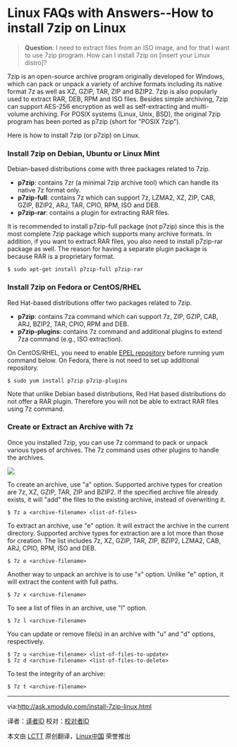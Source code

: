 Linux FAQs with Answers--How to install 7zip on Linux
================================================================================
> **Question**: I need to extract files from an ISO image, and for that I want to use 7zip program. How can I install 7zip on [insert your Linux distro]? 

7zip is an open-source archive program originally developed for Windows, which can pack or unpack a variety of archive formats including its native format 7z as well as XZ, GZIP, TAR, ZIP and BZIP2. 7zip is also popularly used to extract RAR, DEB, RPM and ISO files. Besides simple archiving, 7zip can support AES-256 encryption as well as self-extracting and multi-volume archiving. For POSIX systems (Linux, Unix, BSD), the original 7zip program has been ported as p7zip (short for "POSIX 7zip").

Here is how to install 7zip (or p7zip) on Linux.

### Install 7zip on Debian, Ubuntu or Linux Mint ###

Debian-based distributions come with three packages related to 7zip.

- **p7zip**: contains 7zr (a minimal 7zip archive tool) which can handle its native 7z format only.
- **p7zip-full**: contains 7z which can support 7z, LZMA2, XZ, ZIP, CAB, GZIP, BZIP2, ARJ, TAR, CPIO, RPM, ISO and DEB.
- **p7zip-rar**: contains a plugin for extracting RAR files. 

It is recommended to install p7zip-full package (not p7zip) since this is the most complete 7zip package which supports many archive formats. In addition, if you want to extract RAR files, you also need to install p7zip-rar package as well. The reason for having a separate plugin package is because RAR is a proprietary format.

    $ sudo apt-get install p7zip-full p7zip-rar 

### Install 7zip on Fedora or CentOS/RHEL ###

Red Hat-based distributions offer two packages related to 7zip.

- **p7zip**: contains 7za command which can support 7z, ZIP, GZIP, CAB, ARJ, BZIP2, TAR, CPIO, RPM and DEB.
- **p7zip-plugins**: contains 7z command and additional plugins to extend 7za command (e.g., ISO extraction). 

On CentOS/RHEL, you need to enable [EPEL repository][1] before running yum command below. On Fedora, there is not need to set up additional repository.

    $ sudo yum install p7zip p7zip-plugins 

Note that unlike Debian based distributions, Red Hat based distributions do not offer a RAR plugin. Therefore you will not be able to extract RAR files using 7z command.

### Create or Extract an Archive with 7z ###

Once you installed 7zip, you can use 7z command to pack or unpack various types of archives. The 7z command uses other plugins to handle the archives.

![](https://farm8.staticflickr.com/7583/15874000610_878a85b06a_b.jpg)

To create an archive, use "a" option. Supported archive types for creation are 7z, XZ, GZIP, TAR, ZIP and BZIP2. If the specified archive file already exists, it will "add" the files to the existing archive, instead of overwriting it.

    $ 7z a <archive-filename> <list-of-files> 

To extract an archive, use "e" option. It will extract the archive in the current directory. Supported archive types for extraction are a lot more than those for creation. The list includes 7z, XZ, GZIP, TAR, ZIP, BZIP2, LZMA2, CAB, ARJ, CPIO, RPM, ISO and DEB.

    $ 7z e <archive-filename>

Another way to unpack an archive is to use "x" option. Unlike "e" option, it will extract the content with full paths.

    $ 7z x <archive-filename>

To see a list of files in an archive, use "l" option.

    $ 7z l <archive-filename>

You can update or remove file(s) in an archive with "u" and "d" options, respectively.

    $ 7z u <archive-filename> <list-of-files-to-update>
    $ 7z d <archive-filename> <list-of-files-to-delete>

To test the integrity of an archive:

    $ 7z t <archive-filename> 

--------------------------------------------------------------------------------

via:http://ask.xmodulo.com/install-7zip-linux.html 

译者：[译者ID](https://github.com/译者ID)
校对：[校对者ID](https://github.com/校对者ID)

本文由 [LCTT](https://github.com/LCTT/TranslateProject) 原创翻译，[Linux中国](http://linux.cn/) 荣誉推出

[1]:http://xmodulo.com/how-to-set-up-epel-repository-on-centos.html